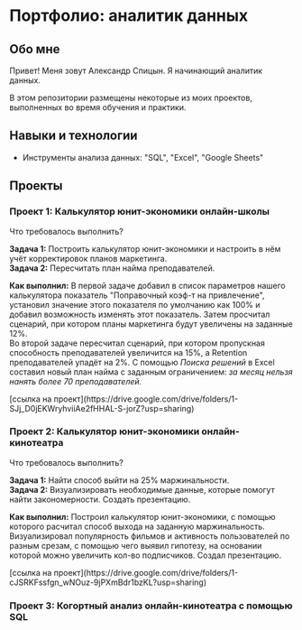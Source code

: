 # Портфолио: аналитик данных

## Обо мне

Привет! Меня зовут Александр Спицын. Я начинающий аналитик данных.

В этом репозитории размещены некоторые из моих проектов, выполненных во время обучения и практики.


## Навыки и технологии
- Инструменты анализа данных: "SQL", "Excel", "Google Sheets"

## Проекты
### Проект 1: Калькулятор юнит-экономики онлайн-школы
<p>Что требовалось выполнить?</p>

<p><strong>Задача 1:</strong> Построить калькулятор юнит-экономики и настроить в нём учёт корректировок планов маркетинга.<br>
  <strong>Задача 2:</strong> Пересчитать план найма преподавателей.</p>

<p><strong>Как выполнил:</strong> В первой задаче добавил в список параметров нашего калькулятора показатель "Поправочный коэф-т на привлечение", установил значение этого показателя по умолчанию как 100% и добавил возможность изменять этот показатель. Затем просчитал сценарий, при котором планы маркетинга будут увеличены на заданные 12%.<br>
  Во второй задаче пересчитал сценарий, при котором пропускная способность преподавателей увеличится на 15%, а Retention преподавателей упадёт на 2%. С помощью <em>Поиска решений</em> в Excel составил новый план найма с заданным ограничением: <em>за месяц нельзя нанять более 70 преподавателей.</em></p>

<p>[ссылка на проект](https://drive.google.com/drive/folders/1-SJj_D0jEKWryhviiAe2fHHAL-S-jorZ?usp=sharing)</p>

### Проект 2: Калькулятор юнит-экономики онлайн-кинотеатра
<p>Что требовалось выполнить?</p>

<p><strong>Задача 1:</strong> Найти способ выйти на 25% маржинальности.<br>
  <strong>Задача 2:</strong> Визуализировать необходимые данные, которые помогут найти закономерности. Создать презентацию.</p>

<p><strong>Как выполнил:</strong> Построил калькулятор юнит-экономики, с помощью которого расчитал способ выхода на заданную маржинальность. Визуализировал популярность фильмов и активность пользователей по разным срезам, с помощью чего выявил гипотезу, на основании которой можно увеличить кол-во подписчиков. Создал презентацию.</p>

<p>[ссылка на проект](https://drive.google.com/drive/folders/1-cJSRKFssfgn_wNOuz-9jPXmBdr1bzKL?usp=sharing)</p>

### Проект 3: Когортный анализ онлайн-кинотеатра с помощью SQL
